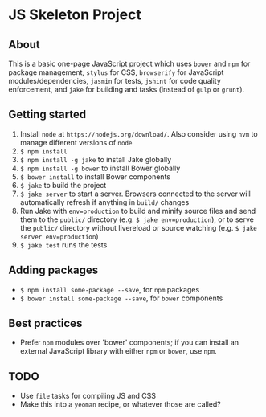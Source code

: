 # JS Skeleton Project

## About

This is a basic one-page JavaScript project which uses `bower` and `npm` for
package management, `stylus` for CSS, `browserify` for JavaScript
modules/dependencies, `jasmin` for tests, `jshint` for code quality enforcement,
and `jake` for building and tasks (instead of `gulp` or `grunt`).

## Getting started

 1. Install `node` at `https://nodejs.org/download/`. Also consider using `nvm`
    to manage different versions of `node`
 1. `$ npm install`
 1. `$ npm install -g jake` to install Jake globally
 1. `$ npm install -g bower` to install Bower globally
 1. `$ bower install` to install Bower components
 1. `$ jake` to build the project
 1. `$ jake server` to start a server. Browsers connected to the server will
    automatically refresh if anything in `build/` changes
 1. Run Jake with `env=production` to build and minify source files
    and send them to the `public/` directory (e.g. `$ jake env=production`),
    or to serve the `public/` directory without livereload or source watching
    (e.g. `$ jake server env=production`)
 1. `$ jake test` runs the tests

## Adding packages

 * `$ npm install some-package --save`, for `npm` packages
 * `$ bower install some-package --save`, for `bower` components

## Best practices

 * Prefer `npm` modules over 'bower' components; if you can install an external
   JavaScript library with either `npm` or `bower`, use `npm`.

## TODO

 * Use `file` tasks for compiling JS and CSS
 * Make this into a `yeoman` recipe, or whatever those are called?
